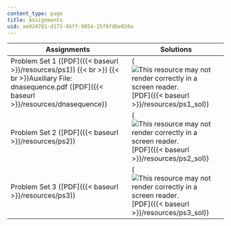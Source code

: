 ```yaml
---
content_type: page
title: Assignments
uid: ae024781-d172-4bff-9854-15f8fdbe026e
---
```


| Assignments | Solutions |
| --- | --- |
| Problem Set 1 ([PDF]({{< baseurl >}}/resources/ps1))  {{< br >}}  {{< br >}}Auxiliary File: dnasequence.pdf ([PDF]({{< baseurl >}}/resources/dnasequence)) | (![This resource may not render correctly in a screen reader.](/images/inacessible.gif)[PDF]({{< baseurl >}}/resources/ps1_sol)) |
| Problem Set 2 ([PDF]({{< baseurl >}}/resources/ps2)) | (![This resource may not render correctly in a screen reader.](/images/inacessible.gif)[PDF]({{< baseurl >}}/resources/ps2_sol)) |
| Problem Set 3 ([PDF]({{< baseurl >}}/resources/ps3)) | (![This resource may not render correctly in a screen reader.](/images/inacessible.gif)[PDF]({{< baseurl >}}/resources/ps3_sol))